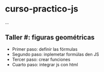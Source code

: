 # curso-practico-js

...

## Taller #: figuras geométricas

- Primer paso: definir las fórmulas
- Segundo paso: inplemetar formúlas den JS
- Tercer paso: crear funciones
- Cuarto paso: integrar js con html 